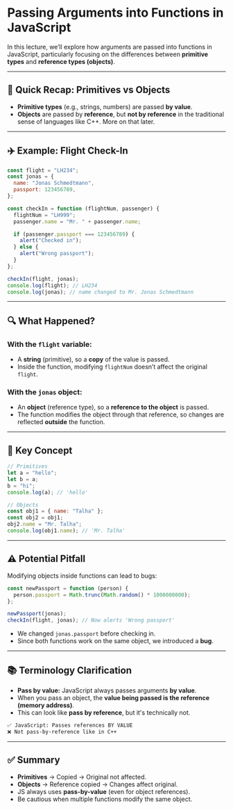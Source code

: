 # Passing Arguments into Functions in JavaScript

In this lecture, we’ll explore how arguments are passed into functions in JavaScript, particularly focusing on the differences between **primitive types** and **reference types (objects)**.

---

## 🧠 Quick Recap: Primitives vs Objects

- **Primitive types** (e.g., strings, numbers) are passed **by value**.
- **Objects** are passed by **reference**, but **not by reference** in the traditional sense of languages like C++. More on that later.

---

## ✈️ Example: Flight Check-In

```js
const flight = "LH234";
const jonas = {
  name: "Jonas Schmedtmann",
  passport: 123456789,
};

const checkIn = function (flightNum, passenger) {
  flightNum = "LH999";
  passenger.name = "Mr. " + passenger.name;

  if (passenger.passport === 123456789) {
    alert("Checked in");
  } else {
    alert("Wrong passport");
  }
};

checkIn(flight, jonas);
console.log(flight); // LH234
console.log(jonas); // name changed to Mr. Jonas Schmedtmann
```



---

## 🔍 What Happened?

### With the `flight` variable:

- A **string** (primitive), so a **copy** of the value is passed.
- Inside the function, modifying `flightNum` doesn’t affect the original `flight`.

### With the `jonas` object:

- An **object** (reference type), so a **reference to the object** is passed.
- The function modifies the object through that reference, so changes are reflected **outside** the function.

---

## 📌 Key Concept

```js
// Primitives
let a = "hello";
let b = a;
b = "hi";
console.log(a); // 'hello'

// Objects
const obj1 = { name: "Talha" };
const obj2 = obj1;
obj2.name = "Mr. Talha";
console.log(obj1.name); // 'Mr. Talha'
```

---

## ⚠️ Potential Pitfall

Modifying objects inside functions can lead to bugs:

```js
const newPassport = function (person) {
  person.passport = Math.trunc(Math.random() * 1000000000);
};

newPassport(jonas);
checkIn(flight, jonas); // Now alerts 'Wrong passport'
```

- We changed `jonas.passport` before checking in.
- Since both functions work on the same object, we introduced a **bug**.

---

## 📚 Terminology Clarification

- **Pass by value:** JavaScript always passes arguments **by value**.
- When you pass an object, the **value being passed is the reference (memory address)**.
- This can look like **pass by reference**, but it's technically not.

```txt
✅ JavaScript: Passes references BY VALUE
❌ Not pass-by-reference like in C++
```

---

## ✅ Summary

- **Primitives** → Copied → Original not affected.
- **Objects** → Reference copied → Changes affect original.
- JS always uses **pass-by-value** (even for object references).
- Be cautious when multiple functions modify the same object.
````
